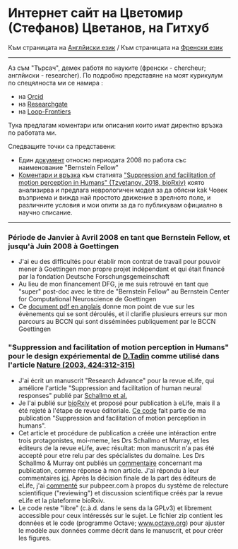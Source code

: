 # Интернет сайт на Цветомир (Стефанов) Цветанов, на Гитхуб #

Към страницата на [Англйиски език](./README.md) / Към страницата на [Френски език](./README_fr.md)

 - - - 
 
Аз съм "Търсач", демек работя по науките (френски - chercheur; англйиски - researcher). По подробно представяне на моят курикулум по спецялноста ми се намира :
- на [Orcid](https://orcid.org/0000-0002-2553-4741)
- на [Researchgate](https://www.researchgate.net/profile/Tzvetomir_Tzvetanov)
- на [Loop-Frontiers](https://loop.frontiersin.org/people/17380/overview)

Тука предлагам коментари или описания които имат директно връзка по работата ми.

Следващите точки са представени:
- Един [документ](#bernsteinfellow2008) относно периодата 2008 по работа със наименование "Bernstein Fellow"
- [Коментари и връзка](#tzvetanov2019schallmo2018) към статията ["Suppression and facilitation of motion perception in Humans" (Tzvetanov, 2018, bioRxiv)](https://www.biorxiv.org/content/10.1101/465807v1) която анализирва и предлага неврологичен модел за да обясни kak Човек възприема и вижда най простото движение в зрелното поле, и различните условия и мои опити за да го публикувам официално в научно списание.

 - - - 

### Période de Janvier à Avril 2008 en tant que Bernstein Fellow, et jusqu'à Juin 2008 à Goettingen <a name="bernsteinfellow2008"></a> ###
- J'ai eu des difficultés pour établir mon contrat de travail pour pouvoir mener à Goettingen mon propre projet indépendant et qui était financé par la fondation Deutsche Forschungsgemeinschaft
- Au lieu de mon financement DFG, je me suis retrouvé en tant que "super" post-doc avec le titre de "Bernstein Fellow" au Bernstein Center for Computational Neuroscience de Goettingen
- Ce [document pdf en anglais](./document_pour_periode_BCCN2008_tzvetanov_5.pdf) donne mon point de vue sur les évènements qui se sont déroulés, et il clarifie plusieurs erreurs sur mon parcours au BCCN qui sont disséminées publiquement par le BCCN Goettingen

### "Suppression and facilitation of motion perception in Humans" pour le design expériemental de [D.Tadin](http://www2.bcs.rochester.edu/sites/duje/) comme utilisé dans l'article [Nature (2003, 424:312-315)](https://www.nature.com/articles/nature01800) <a name="tzvetanov2019schallmo2018"></a> ###
- J'ai écrit un manuscrit "Research Advance" pour la revue eLife, qui améliore l'article "Suppression and facilitation of human neural responses" publié par [Schallmo et al.](https://elifesciences.org/articles/30334)
- Je l'ai publié sur [bioRxiv](https://www.biorxiv.org/content/10.1101/465807v1) et proposé pour publication à eLife, mais il a été rejeté à l'étape de revue éditoriale. [Ce code](https://github.com/tzvet/Data-Model-MotionSuppressionFacilitation-2018) fait partie de ma publication "Suppression and facilitation of motion perception in humans".
- Cet article et procédure de publication a créée une intéraction entre trois protagonistes, moi-meme, les Drs Schallmo et Murray, et les éditeurs de la revue eLife, avec résultat: mon manuscrit n'a pas été accepté pour etre relu par des spécialistes du domaine. Les Drs Schallmo & Murray ont publiés un [commentaire](https://www.biorxiv.org/content/10.1101/495291v1) concernant ma publication, comme réponse à mon article. J'ai répondu à leur commentaires [ici](https://arxiv.org/abs/1902.01574). Après la décision finale de la part des éditeurs de eLife, j'ai [commenté](https://pubpeer.com/publications/54A0746E8265090D11950DD2ECEFB7) sur pubpeer.com à propos du système de relecture scientifique ("reviewing") et discussion scientifique créés par la revue eLife et la plateforme bioRxiv.
- Le code reste "libre" (c.à.d. dans le sens da la GPLv3) et librement accessible pour ceux intéressés sur le sujet. Le fichier zip contient les données et le code (programme Octave; www.octave.org) pour ajuster le modèle aux données comme décrit dans le manuscrit, et pour créer les figures.
